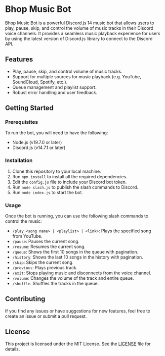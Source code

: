 # Bhop Music Bot

Bhop Music Bot is a powerful Discord.js 14 music bot that allows users to play, pause, skip, and control the volume of music tracks in their Discord voice channels. It provides a seamless music playback experience for users by using the latest version of Discord.js library to connect to the Discord API.

## Features

- Play, pause, skip, and control volume of music tracks.
- Support for multiple sources for music playback (e.g. YouTube, SoundCloud, Spotify, etc.).
- Queue management and playlist support.
- Robust error handling and user feedback.

## Getting Started

### Prerequisites

To run the bot, you will need to have the following:

- Node.js (v19.7.0 or later)
- Discord.js (v14.7.1 or later)

### Installation

1. Clone this repository to your local machine.
2. Run `npm install` to install all the required dependencies.
3. Edit the `config.js` file to include your Discord bot token.
4. Run `node slash.js` to publish the slash commands to Discord.
5. Run `node index.js` to start the bot.

### Usage

Once the bot is running, you can use the following slash commands to control the music:

- `/play <song name> | <playlist> | <link>`: Plays the specified song from YouTube.
- `/pause`: Pauses the current song.
- `/resume`: Resumes the current song.
- `/queue`: Shows the first 10 songs in the queue with pagination.
- `/history`: Shows the last 10 songs in the history with pagination.
- `/skip`: Skips the current song.
- `/previous`: Plays previous track.
- `/exit`: Stops playing music and disconnects from the voice channel.
- `/volume`: Changes the volume of the track and entire queue.
- `/shuffle`: Shuffles the tracks in the queue.


## Contributing

If you find any issues or have suggestions for new features, feel free to create an issue or submit a pull request.

## License

This project is licensed under the MIT License. See the [LICENSE](LICENSE) file for details.
